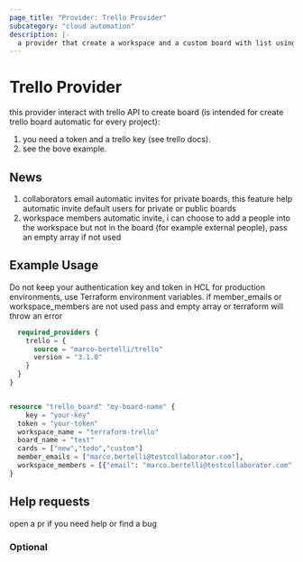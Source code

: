 ```yaml
---
page_title: "Provider: Trello Provider"
subcategory: "cloud automation"
description: |-
  a provider that create a workspace and a custom board with list using trello API.
---
```


# Trello Provider

this provider interact with trello API to create board (is intended for create trello board automatic for every project):
1. you need a token and a trello key (see trello docs).
2. see the bove example.

## News
1. collaborators email automatic invites for private boards, this feature help automatic invite default users for private or public boards
2. workspace members automatic invite, i can choose to add a people into the workspace but not in the board (for example external people), pass an empty array if not used


## Example Usage

Do not keep your authentication key and token in HCL for production environments, use Terraform environment variables.
if member_emails or workspace_members are not used pass and empty array or terraform will throw an error

```terraform {
  required_providers {
    trello = {
      source = "marco-bertelli/trello"
      version = "3.1.0"
    }
  }
}


resource "trello_board" "my-board-name" {
	key = "your-key"
  token = "your-token"
  workspace_name = "terraform-trello"
  board_name = "test"
  cards = ["new","todo","custom"]
  member_emails = ["marco.bertelli@testcollaborator.com"],
  workspace_members = [{"email": "marco.bertelli@testcollaborator.com", "role": "normal", "name": "marco"}]
}
```

## Help requests
open a pr if you need help or find a bug

### Optional
